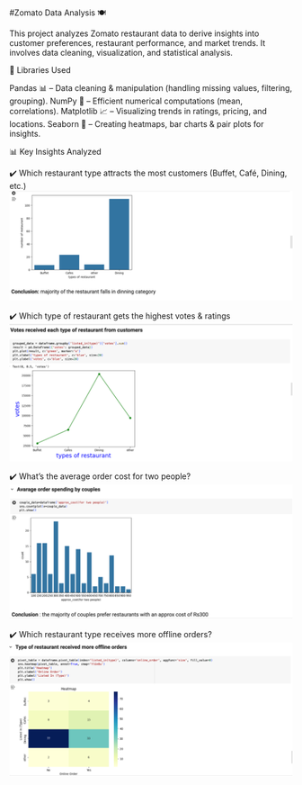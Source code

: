 #Zomato Data Analysis 🍽️

This project analyzes Zomato restaurant data to derive insights into customer preferences, restaurant performance, and market trends. It involves data cleaning, visualization, and statistical analysis.

🔧 Libraries Used

Pandas 📊 – Data cleaning & manipulation (handling missing values, filtering, grouping).
NumPy 🔢 – Efficient numerical computations (mean, correlations).
Matplotlib 📈 – Visualizing trends in ratings, pricing, and locations.
Seaborn 🎨 – Creating heatmaps, bar charts & pair plots for insights.

📊 Key Insights Analyzed

✔️ Which restaurant type attracts the most customers (Buffet, Café, Dining, etc.)
![Alt Text](type_rest.png)

✔️ Which type of restaurant gets the highest votes & ratings
![Alt Text](https://github.com/ujjawal-dss/Zomato-Data-Analysis-Project/blob/main/vote_recived.png)

✔️ What’s the average order cost for two people?
![Alt Text](https://github.com/ujjawal-dss/Zomato-Data-Analysis-Project/blob/main/avg_order_couples.png)

✔️ Which restaurant type receives more offline orders?
![Alt Text](https://github.com/ujjawal-dss/Zomato-Data-Analysis-Project/blob/main/offline_order.png)
